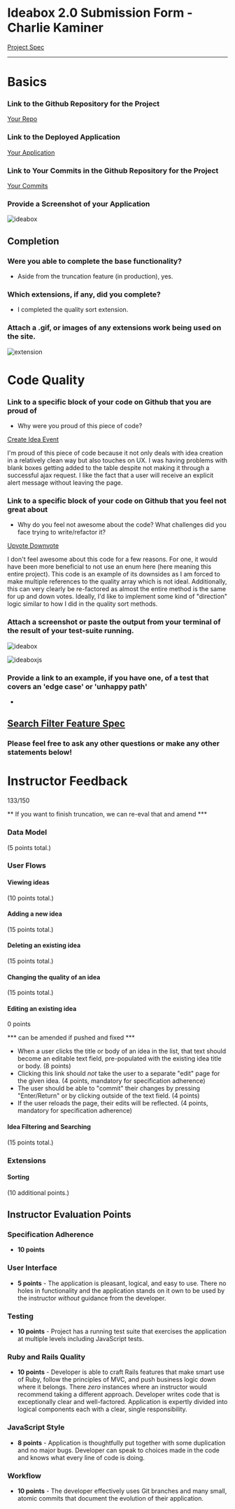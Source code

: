 # Ideabox 2.0 Submission Form - Charlie Kaminer
[Project Spec](https://github.com/turingschool/curriculum/blob/master/source/projects/revenge_of_idea_box.markdown)

------

# Basics

### Link to the Github Repository for the Project
[Your Repo](https://github.com/ckaminer/idea_box)

### Link to the Deployed Application
[Your Application](http://guarded-brook-71177.herokuapp.com/)

### Link to Your Commits in the Github Repository for the Project
[Your Commits](https://github.com/ckaminer/idea_box/commits/master)

### Provide a Screenshot of your Application
![ideabox](images/charlie_idea_box.jpg)

## Completion

### Were you able to complete the base functionality?
* Aside from the truncation feature (in production), yes.

### Which extensions, if any, did you complete?
* I completed the quality sort extension.

### Attach a .gif, or images of any extensions work being used on the site.
![extension](http://g.recordit.co/dX3fRTAsTe.gif)

# Code Quality

### Link to a specific block of your code on Github that you are proud of
* Why were you proud of this piece of code?

 [Create Idea Event](https://github.com/ckaminer/idea_box/blob/d7d065b1c6fc2f55126025d0ce3e2b0a0758abef/app/assets/javascripts/create_and_load.js#L32-L50)

 I'm proud of this piece of code because it not only deals with idea creation in a relatively clean way but also touches on UX.  I was having problems with blank boxes getting added to the table despite not making it through a successful ajax request.  I like the fact that a user will receive an explicit alert message without leaving the page.

### Link to a specific block of your code on Github that you feel not great about
* Why do you feel not awesome about the code? What challenges did you face trying to write/refactor it?

 [Upvote Downvote](https://github.com/ckaminer/idea_box/blob/d7d065b1c6fc2f55126025d0ce3e2b0a0758abef/app/assets/javascripts/quality_vote.js#L17-L37)

 I don't feel awesome about this code for a few reasons.  For one, it would have been more beneficial to not use an enum here (here meaning this entire project).  This code is an example of its downsides as I am forced to make multiple references to the quality array which is not ideal.  Additionally, this can very clearly be re-factored as almost the entire method is the same for up and down votes.  Ideally, I'd like to implement some kind of "direction" logic similar to how I did in the quality sort methods.


### Attach a screenshot or paste the output from your terminal of the result of your test-suite running.
![ideabox](images/charlie_tests.jpg)

![ideaboxjs](images/charlie_js_tests.jpg)

### Provide a link to an example, if you have one, of a test that covers an 'edge case' or 'unhappy path'
*
 [Search Filter Feature Spec](https://github.com/ckaminer/idea_box/blob/d7d065b1c6fc2f55126025d0ce3e2b0a0758abef/spec/features/search_filter_spec.rb#L17-L38)
-----

### Please feel free to ask any other questions or make any other statements below!

# Instructor Feedback

133/150

** If you want to finish truncation, we can re-eval that and amend ***

### Data Model

(5 points total.)

### User Flows

#### Viewing ideas

(10 points total.)

#### Adding a new idea

(15 points total.)

#### Deleting an existing idea

(15 points total.)

#### Changing the quality of an idea

(15 points total.)

#### Editing an existing idea

0 points

*** can be amended if pushed and fixed ***

* When a user clicks the title or body of an idea in the list, that text should become an editable text field, pre-populated with the existing idea title or body. (8 points)
* Clicking this link should _not_ take the user to a separate "edit" page for the given
  idea. (4 points, mandatory for specification adherence)
*  The user should be able to "commit" their changes by pressing "Enter/Return" or by clicking outside of the text field. (4 points)
* If the user reloads the page, their edits will be reflected. (4 points, mandatory for specification adherence)

#### Idea Filtering and Searching

(15 points total.)

### Extensions

#### Sorting

(10 additional points.)

## Instructor Evaluation Points

### Specification Adherence

* **10 points**

### User Interface

* **5 points** - The application is pleasant, logical, and easy to use. There no holes in functionality and the application stands on it own to be used by the instructor _without_ guidance from the developer.

### Testing

* **10 points** - Project has a running test suite that exercises the application at multiple levels including JavaScript tests.

### Ruby and Rails Quality

* **10 points** - Developer is able to craft Rails features that make smart use of Ruby, follow the principles of MVC, and push business logic down where it belongs. There _zero_ instances where an instructor would recommend taking a different approach. Developer writes code that is exceptionally clear and well-factored. Application is expertly divided into logical components each with a clear, single responsibility.

### JavaScript Style

* **8 points** - Application is thoughtfully put together with some duplication and no major bugs. Developer can speak to choices made in the code and knows what every line of code is doing.

### Workflow

* **10 points** - The developer effectively uses Git branches and many small, atomic commits that document the evolution of their application.
